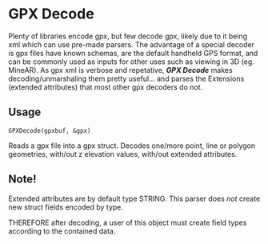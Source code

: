 # GPX Decode

Plenty of libraries encode gpx, but few decode gpx, likely due to it being xml which can use pre-made parsers.  The advantage of a special decoder is gpx files have known schemas, are the default handheld GPS format, and can be commonly used as inputs for other uses such as viewing in 3D (eg. MineAR).  As gpx xml is verbose and repetative, ***GPX Decode*** makes decoding/unmarshaling them pretty useful... and parses the Extensions (extended attributes) that most other gpx decoders do not.


## Usage

````GPXDecode(gpxbuf, &gpx)````

Reads a gpx file into a gpx struct.  Decodes one/more point, line or polygon geometries, with/out z elevation values, with/out extended attributes.

## Note!

Extended attributes are by default type STRING.  This parser does _not_ create new struct fields encoded by type.

THEREFORE after decoding, a user of this object must create field types according to the contained data.
